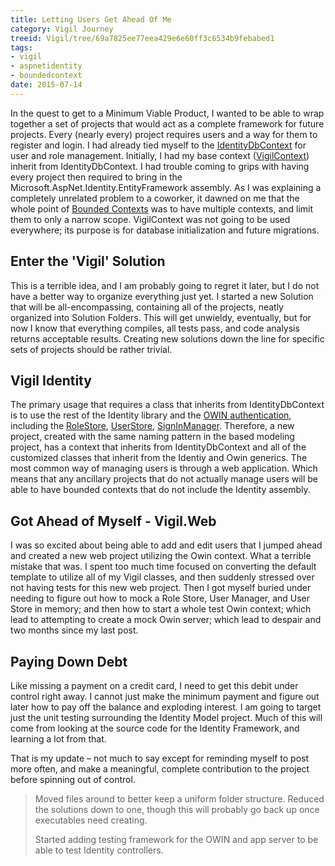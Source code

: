 ```yaml
---
title: Letting Users Get Ahead Of Me
category: Vigil Journey
treeid: Vigil/tree/69a7825ee77eea429e6e60ff3c6534b9febabed1
tags:
- vigil
- aspnetidentity
- boundedcontext
date: 2015-07-14
---
```


In the quest to get to a Minimum Viable Product, I wanted to be able to wrap together a set of projects that would act as a complete framework for future projects. Every (nearly every) project requires users and a way for them to register and login. I had already tied myself to the [IdentityDbContext](https://msdn.microsoft.com/en-us/library/dn613255.aspx) for user and role management. Initially, I had my base context ([VigilContext](https://github.com/drovani/Vigil/blob/master/Vigil.Data/Vigil.Data.Modeling/VigilContext.cs)) inherit from IdentityDbContext. I had trouble coming to grips with having every project then required to bring in the Microsoft.AspNet.Identity.EntityFramework assembly. As I was explaining a completely unrelated problem to a coworker, it dawned on me that the whole point of [Bounded Contexts](https://msdn.microsoft.com/en-us/magazine/jj883952.aspx) was to have multiple contexts, and limit them to only a narrow scope. VigilContext was not going to be used everywhere; its purpose is for database initialization and future migrations.


## Enter the 'Vigil' Solution

This is a terrible idea, and I am probably going to regret it later, but I do not have a better way to organize everything just yet. I started a new Solution that will be all-encompassing, containing all of the projects, neatly organized into Solution Folders. This will get unwieldy, eventually, but for now I know that everything compiles, all tests pass, and code analysis returns acceptable results. Creating new solutions down the line for specific sets of projects should be rather trivial.

## Vigil Identity

The primary usage that requires a class that inherits from IdentityDbContext is to use the rest of the Identity library and the [OWIN authentication](http://coding.abel.nu/2014/05/whats-this-owin-stuff-about/), including the [RoleStore](https://msdn.microsoft.com/en-us/library/dn613257.aspx), [UserStore](https://msdn.microsoft.com/en-US/library/dn613259.aspx), [SignInManager](https://msdn.microsoft.com/en-us/library/dn896559.aspx). Therefore, a new project, created with the same naming pattern in the based modeling project, has a context that inherits from IdentityDbContext and all of the customized classes that inherit from the Identiy and Owin generics. The most common way of managing users is through a web application. Which means that any ancillary projects that do not actually manage users will be able to have bounded contexts that do not include the Identity assembly.

## Got Ahead of Myself - Vigil.Web

I was so excited about being able to add and edit users that I jumped ahead and created a new web project utilizing the Owin context. What a terrible mistake that was. I spent too much time focused on converting the default template to utilize all of my Vigil classes, and then suddenly stressed over not having tests for this new web project. Then I got myself buried under needing to figure out how to mock a Role Store, User Manager, and User Store in memory; and then how to start a whole test Owin context; which lead to attempting to create a mock Owin server; which lead to despair and two months since my last post.

## Paying Down Debt

Like missing a payment on a credit card, I need to get this debit under control right away. I cannot just make the minimum payment and figure out later how to pay off the balance and exploding interest. I am going to target just the unit testing surrounding the Identity Model project. Much of this will come from looking at the source code for the Identity Framework, and learning a lot from that.

That is my update – not much to say except for reminding myself to post more often, and make a meaningful, complete contribution to the project before spinning out of control.

> Moved files around to better keep a uniform folder structure. Reduced the solutions down to one, though this will probably go back up once executables need creating.
>
> Started adding testing framework for the OWIN and app server to be able to test Identity controllers.